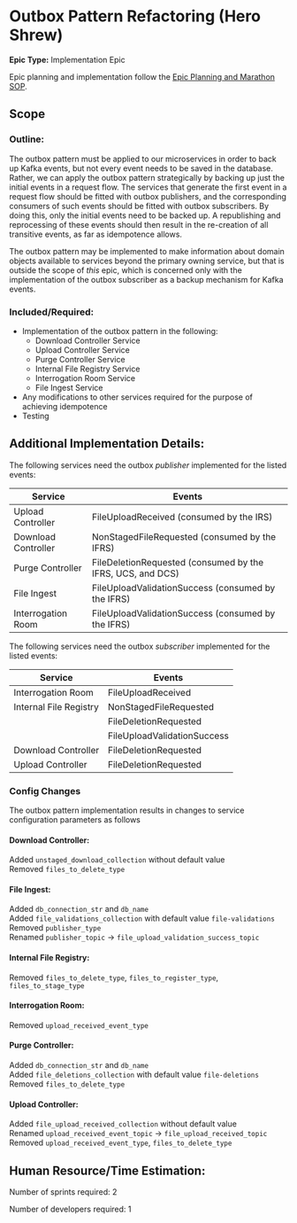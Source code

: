 # Outbox Pattern Refactoring (Hero Shrew)
**Epic Type:** Implementation Epic

Epic planning and implementation follow the
[Epic Planning and Marathon SOP](https://docs.ghga-dev.de/main/sops/sop001_epic_planning.html).


## Scope
### Outline:
The outbox pattern must be applied to our microservices in order to back up Kafka events,
but not every event needs to be saved in the database. Rather, we can apply the outbox
pattern strategically by backing up just the initial events in a request flow.
The services that generate the first event in a request flow should be fitted
with outbox publishers, and the corresponding consumers of such events should be fitted
with outbox subscribers. By doing this, only the initial events need to be backed up. A
republishing and reprocessing of these events should then result in the re-creation of 
all transitive events, as far as idempotence allows.

The outbox pattern may be implemented to make information about domain objects available
to services beyond the primary owning service, but that is outside the scope of *this*
epic, which is concerned only with the implementation of the outbox subscriber as a
backup mechanism for Kafka events.

### Included/Required:
- Implementation of the outbox pattern in the following:
  - Download Controller Service
  - Upload Controller Service
  - Purge Controller Service
  - Internal File Registry Service
  - Interrogation Room Service
  - File Ingest Service
- Any modifications to other services required for the purpose of achieving idempotence
- Testing


## Additional Implementation Details:

The following services need the outbox *publisher* implemented for the listed events:

| Service             | Events                                                     |
|---------------------|------------------------------------------------------------|
| Upload Controller   | FileUploadReceived (consumed by the IRS)                   |
| Download Controller | NonStagedFileRequested (consumed by the IFRS)              |
| Purge Controller    | FileDeletionRequested (consumed by the IFRS, UCS, and DCS) |
| File Ingest         | FileUploadValidationSuccess (consumed by the IFRS)         |
| Interrogation Room  | FileUploadValidationSuccess (consumed by the IFRS)         |


The following services need the outbox *subscriber* implemented for the listed events:

| Service                | Events                 |
|------------------------|------------------------|
| Interrogation Room     | FileUploadReceived     |
| Internal File Registry | NonStagedFileRequested |
|                        | FileDeletionRequested  |
|                        | FileUploadValidationSuccess  |
| Download Controller    | FileDeletionRequested  |
| Upload Controller      | FileDeletionRequested  |


### Config Changes

The outbox pattern implementation results in changes to service configuration parameters as follows

#### Download Controller:
Added `unstaged_download_collection` without default value  
Removed `files_to_delete_type`

#### File Ingest:
Added `db_connection_str` and `db_name`  
Added `file_validations_collection` with default value `file-validations`  
Removed `publisher_type`  
Renamed `publisher_topic` -> `file_upload_validation_success_topic`

#### Internal File Registry:
Removed `files_to_delete_type`, `files_to_register_type`, `files_to_stage_type`

#### Interrogation Room:
Removed `upload_received_event_type`

#### Purge Controller:
Added `db_connection_str` and `db_name`  
Added `file_deletions_collection` with default value `file-deletions`  
Removed `files_to_delete_type`

#### Upload Controller:
Added `file_upload_received_collection` without default value  
Renamed `upload_received_event_topic` -> `file_upload_received_topic`  
Removed `upload_received_event_type`, `files_to_delete_type`

## Human Resource/Time Estimation:

Number of sprints required: 2

Number of developers required: 1
